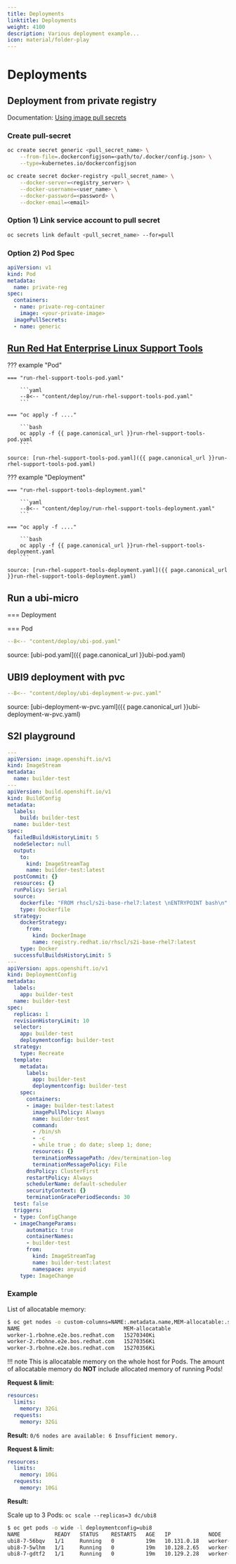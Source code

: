 ```yaml
---
title: Deployments
linktitle: Deployments
weight: 4100
description: Various deployment example...
icon: material/folder-play
---
```

# Deployments

## Deployment from private registry

Documentation: [Using image pull secrets](https://docs.openshift.com/container-platform/latest/openshift_images/managing_images/using-image-pull-secrets.html)

### Create pull-secret

```bash
oc create secret generic <pull_secret_name> \
    --from-file=.dockerconfigjson=<path/to/.docker/config.json> \
    --type=kubernetes.io/dockerconfigjson
```

```bash
oc create secret docker-registry <pull_secret_name> \
    --docker-server=<registry_server> \
    --docker-username=<user_name> \
    --docker-password=<password> \
    --docker-email=<email>
```

### Option 1) Link service account to pull secret

```bash
oc secrets link default <pull_secret_name> --for=pull
```

### Option 2) Pod Spec

```yaml
apiVersion: v1
kind: Pod
metadata:
  name: private-reg
spec:
  containers:
  - name: private-reg-container
    image: <your-private-image>
  imagePullSecrets:
  - name: generic
```

## [Run Red Hat Enterprise Linux Support Tools](https://catalog.redhat.com/search?q=support-tools&partnerName=Red%20Hat&p=1)

??? example "Pod"

    === "run-rhel-support-tools-pod.yaml"

        ```yaml
        --8<-- "content/deploy/run-rhel-support-tools-pod.yaml"
        ```

    === "oc apply -f ...."

        ```bash
        oc apply -f {{ page.canonical_url }}run-rhel-support-tools-pod.yaml
        ```

    source: [run-rhel-support-tools-pod.yaml]({{ page.canonical_url }}run-rhel-support-tools-pod.yaml)

??? example "Deployment"

    === "run-rhel-support-tools-deployment.yaml"

        ```yaml
        --8<-- "content/deploy/run-rhel-support-tools-deployment.yaml"
        ```

    === "oc apply -f ...."

        ```bash
        oc apply -f {{ page.canonical_url }}run-rhel-support-tools-deployment.yaml
        ```

    source: [run-rhel-support-tools-deployment.yaml]({{ page.canonical_url }}run-rhel-support-tools-deployment.yaml)

## Run a ubi-micro

=== Deployment

=== Pod

```yaml
--8<-- "content/deploy/ubi-pod.yaml"
```

source: [ubi-pod.yaml]({{ page.canonical_url }}ubi-pod.yaml)

## UBI9 deployment with pvc

```yaml
--8<-- "content/deploy/ubi-deployment-w-pvc.yaml"
```

source: [ubi-deployment-w-pvc.yaml]({{ page.canonical_url }}ubi-deployment-w-pvc.yaml)

## S2I playground

```yaml
---
apiVersion: image.openshift.io/v1
kind: ImageStream
metadata:
  name: builder-test
---
apiVersion: build.openshift.io/v1
kind: BuildConfig
metadata:
  labels:
    build: builder-test
  name: builder-test
spec:
  failedBuildsHistoryLimit: 5
  nodeSelector: null
  output:
    to:
      kind: ImageStreamTag
      name: builder-test:latest
  postCommit: {}
  resources: {}
  runPolicy: Serial
  source:
    dockerfile: "FROM rhscl/s2i-base-rhel7:latest \nENTRYPOINT bash\n"
    type: Dockerfile
  strategy:
    dockerStrategy:
      from:
        kind: DockerImage
        name: registry.redhat.io/rhscl/s2i-base-rhel7:latest
    type: Docker
  successfulBuildsHistoryLimit: 5
---
apiVersion: apps.openshift.io/v1
kind: DeploymentConfig
metadata:
  labels:
    app: builder-test
  name: builder-test
spec:
  replicas: 1
  revisionHistoryLimit: 10
  selector:
    app: builder-test
    deploymentconfig: builder-test
  strategy:
    type: Recreate
  template:
    metadata:
      labels:
        app: builder-test
        deploymentconfig: builder-test
    spec:
      containers:
      - image: builder-test:latest
        imagePullPolicy: Always
        name: builder-test
        command:
        - /bin/sh
        - -c
        - while true ; do date; sleep 1; done;
        resources: {}
        terminationMessagePath: /dev/termination-log
        terminationMessagePolicy: File
      dnsPolicy: ClusterFirst
      restartPolicy: Always
      schedulerName: default-scheduler
      securityContext: {}
      terminationGracePeriodSeconds: 30
  test: false
  triggers:
  - type: ConfigChange
  - imageChangeParams:
      automatic: true
      containerNames:
      - builder-test
      from:
        kind: ImageStreamTag
        name: builder-test:latest
        namespace: anyuid
    type: ImageChange
```

### Example

List of allocatable memory:

```bash
$ oc get nodes -o custom-columns=NAME:.metadata.name,MEM-allocatable:.status.allocatable.memory  -l node-role.kubernetes.io/worker
NAME                                 MEM-allocatable
worker-1.rbohne.e2e.bos.redhat.com   15270340Ki
worker-2.rbohne.e2e.bos.redhat.com   15270356Ki
worker-3.rbohne.e2e.bos.redhat.com   15270356Ki
```

!!! note
    This is allocatable memory on the whole host for Pods.
    The amount of allocatable memory do **NOT** include allocated memory of running Pods!

**Request & limit:**

```yaml
resources:
  limits:
    memory: 32Gi
  requests:
    memory: 32Gi
```

**Result:** `0/6 nodes are available: 6 Insufficient memory.`

**Request & limit:**

```yaml
resources:
  limits:
    memory: 10Gi
  requests:
    memory: 10Gi
```

**Result:**

Scale up to 3 Pods: `oc scale --replicas=3 dc/ubi8`

```bash
$ oc get pods -o wide -l deploymentconfig=ubi8
NAME           READY   STATUS    RESTARTS   AGE   IP            NODE                                 NOMINATED NODE   READINESS GATES
ubi8-7-56bqv   1/1     Running   0          19m   10.131.0.18   worker-3.rbohne.e2e.bos.redhat.com   <none>           <none>
ubi8-7-5wlhm   1/1     Running   0          19m   10.128.2.65   worker-2.rbohne.e2e.bos.redhat.com   <none>           <none>
ubi8-7-gdtf2   1/1     Running   0          19m   10.129.2.28   worker-1.rbohne.e2e.bos.redhat.com   <none>           <none>
```
